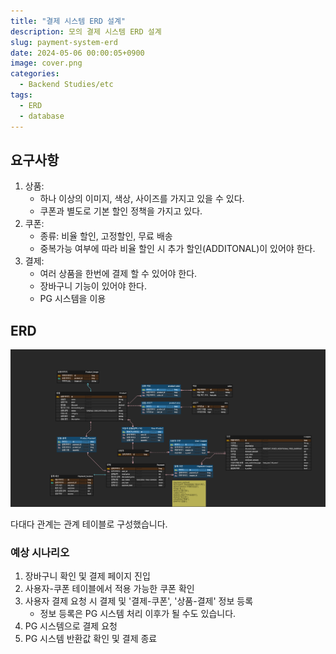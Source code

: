 ```yaml
---
title: "결제 시스템 ERD 설계"
description: 모의 결제 시스템 ERD 설계
slug: payment-system-erd
date: 2024-05-06 00:00:05+0900
image: cover.png
categories:
  - Backend Studies/etc
tags:
  - ERD
  - database
---
```


## 요구사항

1. 상품:
   - 하나 이상의 이미지, 색상, 사이즈를 가지고 있을 수 있다.
   - 쿠폰과 별도로 기본 할인 정책을 가지고 있다.
2. 쿠폰:
   - 종류: 비율 할인, 고정할인, 무료 배송
   - 중복가능 여부에 따라 비율 할인 시 추가 할인(ADDITONAL)이 있어야 한다.
3. 결제:
   - 여러 상품을 한번에 결제 할 수 있어야 한다.
   - 장바구니 기능이 있어야 한다.
   - PG 시스템을 이용

## ERD

![결제 시스템](payment_system.png)

다대다 관계는 관계 테이블로 구성했습니다.

### 예상 시나리오

1. 장바구니 확인 및 결제 페이지 진입
2. 사용자-쿠폰 테이블에서 적용 가능한 쿠폰 확인
3. 사용자 결제 요청 시 결제 및 '결제-쿠폰', '상품-결제' 정보 등록
   - 정보 등록은 PG 시스템 처리 이후가 될 수도 있습니다.
4. PG 시스템으로 결제 요청
5. PG 시스템 반환값 확인 및 결제 종료
